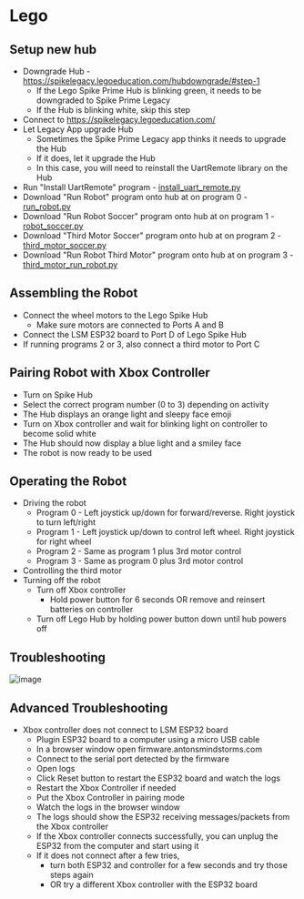 # Lego


## Setup new hub
- Downgrade Hub - https://spikelegacy.legoeducation.com/hubdowngrade/#step-1
	- If the Lego Spike Prime Hub is blinking green, it needs to be downgraded to Spike Prime Legacy 
	- If the Hub is blinking white, skip this step
- Connect to https://spikelegacy.legoeducation.com/
- Let Legacy App upgrade Hub
	- Sometimes the Spike Prime Legacy app thinks it needs to upgrade the Hub
	- If it does, let it upgrade the Hub
	- In this case, you will need to reinstall the UartRemote library on the Hub
- Run "Install UartRemote" program - [install_uart_remote.py](https://github.com/raksahb/lego/blob/main/Spike%20Prime/install_uart_remote.py)
- Download "Run Robot" program onto hub at on program 0 - [run_robot.py](https://github.com/raksahb/lego/blob/main/Spike%20Prime/run_robot.py)
- Download "Run Robot Soccer" program onto hub at on program 1 - [robot_soccer.py](https://github.com/raksahb/lego/blob/main/Spike%20Prime/robot_soccer.py)
- Download "Third Motor Soccer" program onto hub at on program 2 - [third_motor_soccer.py](https://github.com/raksahb/lego/blob/main/Spike%20Prime/third_motor_soccer.py)
- Download "Run Robot Third Motor" program onto hub at on program 3 - [third_motor_run_robot.py](https://github.com/raksahb/lego/blob/main/Spike%20Prime/third_motor_run_robot.py)

## Assembling the Robot
- Connect the wheel motors to the Lego Spike Hub
	- Make sure motors are connected to Ports A and B
- Connect the LSM ESP32 board to Port D  of Lego Spike Hub
- If running programs 2 or 3, also connect a third motor to Port C

## Pairing Robot with Xbox Controller
- Turn on Spike Hub
- Select the correct program number (0 to 3) depending on activity
- The Hub displays an orange light and sleepy face emoji
- Turn on Xbox controller and wait for blinking light on controller to become solid white
- The Hub should now display a blue light and a smiley face
- The robot is now ready to be used

## Operating the Robot
- Driving the robot
	- Program 0 - Left joystick up/down for forward/reverse. Right joystick to turn left/right
	- Program 1 - Left joystick up/down to control left wheel. Right joystick for right wheel
	- Program 2 - Same as program 1 plus 3rd motor control
	- Program 3 - Same as program 0 plus 3rd motor control
- Controlling the third motor
- Turning off the robot
	- Turn off Xbox controller
		- Hold power button for 6 seconds OR remove and reinsert batteries on controller
	- Turn off Lego Hub by holding power button down until hub powers off
	
## Troubleshooting
	
![image](https://github.com/raksahb/lego/assets/2277664/c1848bb2-2031-4adf-bc0b-65b4254679ab)


## Advanced Troubleshooting
- Xbox controller does not connect to LSM ESP32 board
	- Plugin ESP32 board to a computer using a micro USB cable
	- In a browser window open firmware.antonsmindstorms.com
	- Connect to the serial port detected by the firmware
	- Open logs 
	- Click Reset button to restart the ESP32 board and watch the logs
	- Restart the Xbox Controller if needed
	- Put the Xbox Controller in pairing mode
	- Watch the logs in the browser window
	- The logs should show the ESP32 receiving messages/packets from the Xbox controller
	- If the Xbox controller connects successfully, you can unplug the ESP32 from the computer and start using it
	- If it does not connect after a few tries, 
	  - turn both ESP32 and controller for a few seconds and try those steps again
	  - OR try a different Xbox controller with the ESP32 board
	

